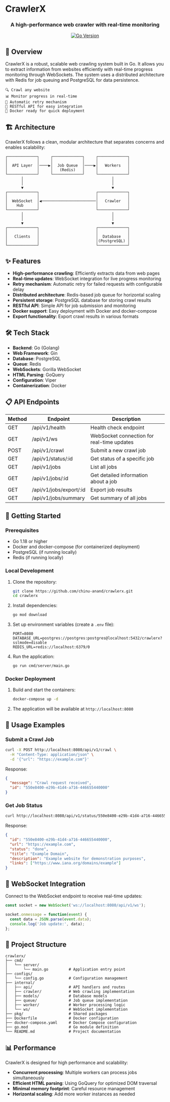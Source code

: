 # CrawlerX

<div align="center">
  <h3>A high-performance web crawler with real-time monitoring</h3>
</div>

<div align="center">
  
[![Go Version](https://img.shields.io/github/go-mod/go-version/chinu-anand/crawlerx)](https://github.com/chinu-anand/crawlerx)
  
</div>

## 🚀 Overview

CrawlerX is a robust, scalable web crawling system built in Go. It allows you to extract information from websites efficiently with real-time progress monitoring through WebSockets. The system uses a distributed architecture with Redis for job queuing and PostgreSQL for data persistence.

```
🔍 Crawl any website
📊 Monitor progress in real-time
🔄 Automatic retry mechanism
📱 RESTful API for easy integration
🐳 Docker ready for quick deployment
```

## 🏗️ Architecture

CrawlerX follows a clean, modular architecture that separates concerns and enables scalability:

```
┌─────────────┐     ┌─────────────┐     ┌─────────────┐
│             │     │             │     │             │
│  API Layer  │────▶│  Job Queue  │────▶│   Workers   │
│             │     │   (Redis)   │     │             │
└─────────────┘     └─────────────┘     └─────────────┘
       │                                       │
       │                                       │
       ▼                                       ▼
┌─────────────┐                         ┌─────────────┐
│             │                         │             │
│  WebSocket  │◀────────────────────────│   Crawler   │
│    Hub      │                         │             │
└─────────────┘                         └─────────────┘
       │                                       │
       │                                       │
       ▼                                       ▼
┌─────────────┐                         ┌─────────────┐
│             │                         │             │
│   Clients   │                         │  Database   │
│             │                         │(PostgreSQL) │
└─────────────┘                         └─────────────┘
```

## ✨ Features

- **High-performance crawling**: Efficiently extracts data from web pages
- **Real-time updates**: WebSocket integration for live progress monitoring
- **Retry mechanism**: Automatic retry for failed requests with configurable delay
- **Distributed architecture**: Redis-based job queue for horizontal scaling
- **Persistent storage**: PostgreSQL database for storing crawl results
- **RESTful API**: Simple API for job submission and monitoring
- **Docker support**: Easy deployment with Docker and docker-compose
- **Export functionality**: Export crawl results in various formats

## 🛠️ Tech Stack

- **Backend**: Go (Golang)
- **Web Framework**: Gin
- **Database**: PostgreSQL
- **Queue**: Redis
- **WebSockets**: Gorilla WebSocket
- **HTML Parsing**: GoQuery
- **Configuration**: Viper
- **Containerization**: Docker

## 📋 API Endpoints

| Method | Endpoint          | Description                                |
|--------|-------------------|--------------------------------------------|
| GET    | /api/v1/health    | Health check endpoint                      |
| GET    | /api/v1/ws        | WebSocket connection for real-time updates |
| POST   | /api/v1/crawl     | Submit a new crawl job                     |
| GET    | /api/v1/status/:id| Get status of a specific job               |
| GET    | /api/v1/jobs      | List all jobs                              |
| GET    | /api/v1/jobs/:id  | Get detailed information about a job       |
| GET    | /api/v1/jobs/export/:id | Export job results                   |
| GET    | /api/v1/jobs/summary    | Get summary of all jobs              |

## 🚀 Getting Started

### Prerequisites

- Go 1.18 or higher
- Docker and docker-compose (for containerized deployment)
- PostgreSQL (if running locally)
- Redis (if running locally)

### Local Development

1. Clone the repository:
   ```bash
   git clone https://github.com/chinu-anand/crawlerx.git
   cd crawlerx
   ```

2. Install dependencies:
   ```bash
   go mod download
   ```

3. Set up environment variables (create a `.env` file):
   ```
   PORT=8080
   DATABASE_URL=postgres://postgres:postgres@localhost:5432/crawlerx?sslmode=disable
   REDIS_URL=redis://localhost:6379/0
   ```

4. Run the application:
   ```bash
   go run cmd/server/main.go
   ```

### Docker Deployment

1. Build and start the containers:
   ```bash
   docker-compose up -d
   ```

2. The application will be available at `http://localhost:8080`

## 📝 Usage Examples

### Submit a Crawl Job

```bash
curl -X POST http://localhost:8080/api/v1/crawl \
  -H "Content-Type: application/json" \
  -d '{"url": "https://example.com"}'
```

Response:
```json
{
  "message": "Crawl request received",
  "id": "550e8400-e29b-41d4-a716-446655440000"
}
```

### Get Job Status

```bash
curl http://localhost:8080/api/v1/status/550e8400-e29b-41d4-a716-446655440000
```

Response:
```json
{
  "id": "550e8400-e29b-41d4-a716-446655440000",
  "url": "https://example.com",
  "status": "done",
  "title": "Example Domain",
  "description": "Example website for demonstration purposes",
  "links": ["https://www.iana.org/domains/example"]
}
```

## 🔄 WebSocket Integration

Connect to the WebSocket endpoint to receive real-time updates:

```javascript
const socket = new WebSocket('ws://localhost:8080/api/v1/ws');

socket.onmessage = function(event) {
  const data = JSON.parse(event.data);
  console.log('Job update:', data);
};
```

## 🧩 Project Structure

```
crawlerx/
├── cmd/
│   └── server/
│       └── main.go         # Application entry point
├── configs/
│   └── config.go           # Configuration management
├── internal/
│   ├── api/                # API handlers and routes
│   ├── crawler/            # Web crawling implementation
│   ├── models/             # Database models
│   ├── queue/              # Job queue implementation
│   ├── worker/             # Worker processing logic
│   └── ws/                 # WebSocket implementation
├── pkg/                    # Shared packages
├── Dockerfile              # Docker configuration
├── docker-compose.yaml     # Docker Compose configuration
├── go.mod                  # Go module definition
└── README.md               # Project documentation
```

## 📊 Performance

CrawlerX is designed for high performance and scalability:

- **Concurrent processing**: Multiple workers can process jobs simultaneously
- **Efficient HTML parsing**: Using GoQuery for optimized DOM traversal
- **Minimal memory footprint**: Careful resource management
- **Horizontal scaling**: Add more worker instances as needed